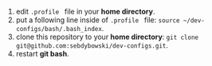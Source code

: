 1. edit `.profile ` file in your **home directory**.
2. put a following line inside of `.profile ` file: `source ~/dev-configs/bash/.bash_index`.
3. clone this repository to your **home directory**: `git clone git@github.com:sebdybowski/dev-configs.git`.
4. restart **git bash**.